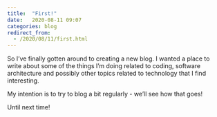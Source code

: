 ```yaml
---
title:  "First!"
date:   2020-08-11 09:07
categories: blog
redirect_from:
  - /2020/08/11/first.html
---
```



So I’ve finally gotten around to creating a new blog. I wanted a place to write about some of the things I’m doing related to coding, software architecture and possibly other topics related to technology that I find interesting.

My intention is to try to blog a bit regularly - we’ll see how that goes!

Until next time!
